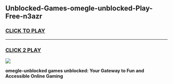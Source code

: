 
## Unblocked-Games-omegle-unblocked-Play-Free-n3azr
<h3>
<a href="https://premium76.site?title=omegle-unblocked&ref=18A1">CLICK TO PLAY</a></h3>
<hr>

<h3>
<a href="https://premium76.site?title=omegle-unblocked&ref=18A1">CLICK 2 PLAY</a>
  
</h3>

<a href="https://premium76.site?title=omegle-unblocked&ref=18A1"><img src="https://clearcache.store/games.png"></a>


**omegle-unblocked games unblocked: Your Gateway to Fun and Accessible Online Gaming**
